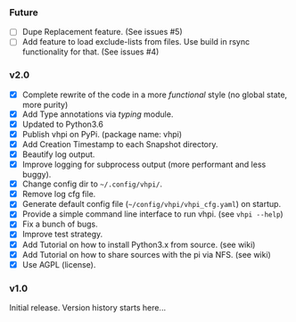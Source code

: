 


### Future

- [ ] Dupe Replacement feature. (See issues #5)
- [ ] Add feature to load exclude-lists from files. Use build in rsync functionality for that. (See issues #4)

### v2.0

- [x] Complete rewrite of the code in a more *functional* style (no global state, more purity)
- [x] Add Type annotations via *typing* module.
- [x] Updated to Python3.6
- [x] Publish vhpi on PyPi. (package name: vhpi)
- [x] Add Creation Timestamp to each Snapshot directory.
- [x] Beautify log output.
- [x] Improve logging for subprocess output (more performant and less buggy). 
- [x] Change config dir to `~/.config/vhpi/`.
- [x] Remove log cfg file.
- [x] Generate default config file (`~/config/vhpi/vhpi_cfg.yaml`) on startup.
- [x] Provide a simple command line interface to run vhpi. (see `vhpi --help`)
- [x] Fix a bunch of bugs.
- [x] Improve test strategy.
- [x] Add Tutorial on how to install Python3.x from source. (see wiki)
- [x] Add Tutorial on how to share sources with the pi via NFS. (see wiki)
- [x] Use AGPL (license).

### v1.0
Initial release.
Version history starts here...
